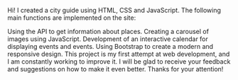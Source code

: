 Hi! I created a city guide using HTML, CSS and JavaScript. The following main functions are implemented on the site:

Using the API to get information about places.
Creating a carousel of images using JavaScript.
Development of an interactive calendar for displaying events and events.
Using Bootstrap to create a modern and responsive design.
This project is my first attempt at web development, and I am constantly working to improve it. I will be glad to receive your feedback and suggestions on how to make it even better. Thanks for your attention!
